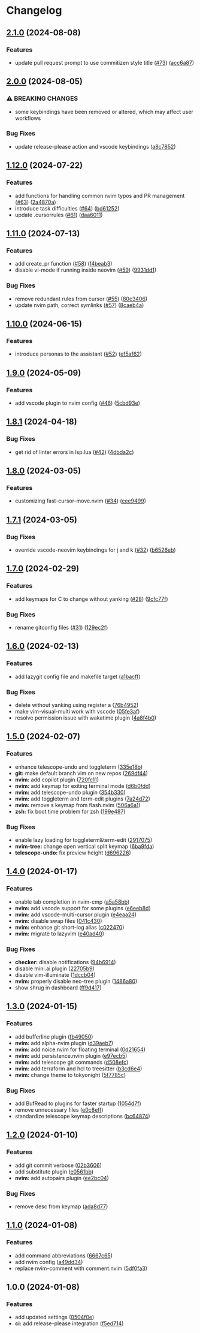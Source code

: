 # Changelog

## [2.1.0](https://github.com/dgokcin/dotfiles/compare/v2.0.0...v2.1.0) (2024-08-08)


### Features

* update pull request prompt to use commitizen style title ([#73](https://github.com/dgokcin/dotfiles/issues/73)) ([acc6a87](https://github.com/dgokcin/dotfiles/commit/acc6a8778e03c39c03ee282369a6c625002b693a))

## [2.0.0](https://github.com/dgokcin/dotfiles/compare/v1.12.0...v2.0.0) (2024-08-05)


### ⚠ BREAKING CHANGES

* some keybindings have been removed or altered, which may affect user workflows

### Bug Fixes

* update release-please action and vscode keybindings ([a8c7852](https://github.com/dgokcin/dotfiles/commit/a8c7852fb9b56749e2d33e1303ef0a8ec232a9e0))

## [1.12.0](https://github.com/dgokcin/dotfiles/compare/v1.11.0...v1.12.0) (2024-07-22)


### Features

* add functions for handling common nvim typos and PR management ([#63](https://github.com/dgokcin/dotfiles/issues/63)) ([2a4870a](https://github.com/dgokcin/dotfiles/commit/2a4870a89be88d86b5d5051bd44ef46b91cd667f))
* introduce task difficulties ([#64](https://github.com/dgokcin/dotfiles/issues/64)) ([bd61252](https://github.com/dgokcin/dotfiles/commit/bd61252022787f34aa89650905f4f4f7f484c279))
* update .cursorrules ([#61](https://github.com/dgokcin/dotfiles/issues/61)) ([daa6011](https://github.com/dgokcin/dotfiles/commit/daa601178bbea716219405355847070b579ed82a))

## [1.11.0](https://github.com/dgokcin/dotfiles/compare/v1.10.0...v1.11.0) (2024-07-13)


### Features

* add create_pr function ([#58](https://github.com/dgokcin/dotfiles/issues/58)) ([f4beab3](https://github.com/dgokcin/dotfiles/commit/f4beab3e737e6781b07d4b5193d5330efd9818d7))
* disable vi-mode if running inside neovim ([#59](https://github.com/dgokcin/dotfiles/issues/59)) ([9931dd1](https://github.com/dgokcin/dotfiles/commit/9931dd163c7dac512fb49345332a756423d42638))


### Bug Fixes

* remove redundant rules from cursor ([#55](https://github.com/dgokcin/dotfiles/issues/55)) ([80c3406](https://github.com/dgokcin/dotfiles/commit/80c34069a0bc9278d9a2aeae687f4c199f11e9f0))
* update nvim path, correct symlinks ([#57](https://github.com/dgokcin/dotfiles/issues/57)) ([8caeb4a](https://github.com/dgokcin/dotfiles/commit/8caeb4a1f6dac77af0b28c7e14db7943ef403d01))

## [1.10.0](https://github.com/dgokcin/dotfiles/compare/v1.9.0...v1.10.0) (2024-06-15)


### Features

* introduce personas to the assistant ([#52](https://github.com/dgokcin/dotfiles/issues/52)) ([ef5af62](https://github.com/dgokcin/dotfiles/commit/ef5af62ddbfa12258e0308bc0e6293463b626b9b))

## [1.9.0](https://github.com/dgokcin/dotfiles/compare/v1.8.1...v1.9.0) (2024-05-09)


### Features

* add vscode plugin to nvim config ([#46](https://github.com/dgokcin/dotfiles/issues/46)) ([5cbd93e](https://github.com/dgokcin/dotfiles/commit/5cbd93e9d19ef1f6f47bb3419c58e3f63396f591))

## [1.8.1](https://github.com/dgokcin/dotfiles/compare/v1.8.0...v1.8.1) (2024-04-18)


### Bug Fixes

* get rid of linter errors in lsp.lua ([#42](https://github.com/dgokcin/dotfiles/issues/42)) ([4dbda2c](https://github.com/dgokcin/dotfiles/commit/4dbda2ca1e72effda205fb56cd18db28d7fa6764))

## [1.8.0](https://github.com/dgokcin/dotfiles/compare/v1.7.1...v1.8.0) (2024-03-05)


### Features

* customizing fast-cursor-move.nvim ([#34](https://github.com/dgokcin/dotfiles/issues/34)) ([cee9499](https://github.com/dgokcin/dotfiles/commit/cee9499a72ede773dff3d5fa48054a71b4952296))

## [1.7.1](https://github.com/dgokcin/dotfiles/compare/v1.7.0...v1.7.1) (2024-03-05)


### Bug Fixes

* override vscode-neovim keybindings for j and k ([#32](https://github.com/dgokcin/dotfiles/issues/32)) ([b6526eb](https://github.com/dgokcin/dotfiles/commit/b6526eb919b49136f5d4d8537591cc3ab81c51c0))

## [1.7.0](https://github.com/dgokcin/dotfiles/compare/v1.6.0...v1.7.0) (2024-02-29)


### Features

* add keymaps for C to change without yanking ([#28](https://github.com/dgokcin/dotfiles/issues/28)) ([9cfc77f](https://github.com/dgokcin/dotfiles/commit/9cfc77f1be0b9347f8b96c29aad8eee45cf8ca69))


### Bug Fixes

* rename gitconfig files ([#31](https://github.com/dgokcin/dotfiles/issues/31)) ([129ec2f](https://github.com/dgokcin/dotfiles/commit/129ec2fc21516f6df557ca39ed796314c177adab))

## [1.6.0](https://github.com/dgokcin/dotfiles/compare/v1.5.0...v1.6.0) (2024-02-13)


### Features

* add lazygit config file and makefile target ([a1bacff](https://github.com/dgokcin/dotfiles/commit/a1bacffa5e91af79c81f7167da71a4781cae0e18))


### Bug Fixes

* delete without yanking using register a ([76b4952](https://github.com/dgokcin/dotfiles/commit/76b495244e403ca0d9f695aca4d2e15760ed1a5a))
* make vim-visual-multi work with vscode ([05fe3af](https://github.com/dgokcin/dotfiles/commit/05fe3af1c72ad9cc91d4acd974519f5a8f1a9a63))
* resolve permission issue with wakatime plugin ([4a8f4b0](https://github.com/dgokcin/dotfiles/commit/4a8f4b0cf1df8786c0509453e17076da5855e4ff))

## [1.5.0](https://github.com/dgokcin/dotfiles/compare/v1.4.0...v1.5.0) (2024-02-07)


### Features

* enhance telescope-undo and toggleterm ([335e18b](https://github.com/dgokcin/dotfiles/commit/335e18b461153a164f9be4f11ce80cdac5e88c7c))
* **git:** make default branch vim on new repos ([269df44](https://github.com/dgokcin/dotfiles/commit/269df449076453197d251935209d56d9aa831da5))
* **nvim:** add copilot plugin ([720fc11](https://github.com/dgokcin/dotfiles/commit/720fc11de3d2f03d3892ad2319d100a3a2faccf4))
* **nvim:** add keymap for exiting terminal mode ([d6b0fdd](https://github.com/dgokcin/dotfiles/commit/d6b0fdd05e9bd70b16c4fe2eae38e0df0e9c3ff1))
* **nvim:** add telescope-undo plugin ([354b330](https://github.com/dgokcin/dotfiles/commit/354b33082344fe137b0709073ecd251793a11846))
* **nvim:** add toggleterm and term-edit plugins ([7a24d72](https://github.com/dgokcin/dotfiles/commit/7a24d72dc70789857334d36910b76bdc208c33d1))
* **nvim:** remove s keymap from flash.nvim ([506a6a1](https://github.com/dgokcin/dotfiles/commit/506a6a1d0b0c5753f464318df9eecd02e40537fa))
* **zsh:** fix boot time problem for zsh ([199e487](https://github.com/dgokcin/dotfiles/commit/199e48782dd99015880e8b9e45688fec7e271b61))


### Bug Fixes

* enable lazy loading for toggleterm&term-edit ([2917075](https://github.com/dgokcin/dotfiles/commit/2917075f529c3fdca069c00b9ccacb1d1fa50cd6))
* **nvim-tree:** change open vertical split keymap ([6ba9fda](https://github.com/dgokcin/dotfiles/commit/6ba9fda13e0b852437aa15a1bec320e87701ea67))
* **telescope-undo:** fix preview height ([d696226](https://github.com/dgokcin/dotfiles/commit/d6962266598b61d619db7dc8a5061110e9c687b6))

## [1.4.0](https://github.com/dgokcin/dotfiles/compare/v1.3.0...v1.4.0) (2024-01-17)


### Features

* enable tab completion in nvim-cmp ([a5a58bb](https://github.com/dgokcin/dotfiles/commit/a5a58bb2630d41d0548f699023357617b99a9c91))
* **nvim:** add vscode support for some plugins ([e6eeb8d](https://github.com/dgokcin/dotfiles/commit/e6eeb8de04d1c7d86ca4826dbc41f5915ff336c6))
* **nvim:** add vscode-multi-cursor plugin ([e4eaa24](https://github.com/dgokcin/dotfiles/commit/e4eaa24ea04cf0b436ac959525b887c2cc1e9e51))
* **nvim:** disable swap files ([041c430](https://github.com/dgokcin/dotfiles/commit/041c43087fffd36358b1cfad449b916ff179849c))
* **nvim:** enhance git short-log alias ([c022470](https://github.com/dgokcin/dotfiles/commit/c022470513a2542714e6aa6bb5065fa71add1215))
* **nvim:** migrate to lazyvim ([e40ad40](https://github.com/dgokcin/dotfiles/commit/e40ad402937c7638aa118ae9caa79a33c3e58918))


### Bug Fixes

* **checker:** disable notifications ([94b6914](https://github.com/dgokcin/dotfiles/commit/94b691477c4f38583116b15737c217ef90380f3b))
* disable mini.ai plugin ([22705b9](https://github.com/dgokcin/dotfiles/commit/22705b9b9f4095b8eeec5df60b5ec628286f682d))
* disable vim-illuminate ([1dccb04](https://github.com/dgokcin/dotfiles/commit/1dccb043fc2ee66e4affaed400f5e61fd5ddfac1))
* **nvim:** properly disable neo-tree plugin ([1486a80](https://github.com/dgokcin/dotfiles/commit/1486a8056779c03add912d5030d12af0f6f5a7c5))
* show shrug in dashboard ([ff9d417](https://github.com/dgokcin/dotfiles/commit/ff9d4173e70a52470232c050675c0474efc3b58b))

## [1.3.0](https://github.com/dgokcin/dotfiles/compare/v1.2.0...v1.3.0) (2024-01-15)


### Features

* add bufferline plugin ([fb49050](https://github.com/dgokcin/dotfiles/commit/fb49050f2aa91351573f3c8dd7a970465c84c543))
* **nvim:** add alpha-nvim plugin ([d39aeb7](https://github.com/dgokcin/dotfiles/commit/d39aeb7fe77e9e274ff5080cbd33ec3c0829d46f))
* **nvim:** add noice.nvim for floating terminal ([0d21654](https://github.com/dgokcin/dotfiles/commit/0d216546bf795f46f5d504a525eee819064bac27))
* **nvim:** add persistence.nvim plugin ([e97ecb5](https://github.com/dgokcin/dotfiles/commit/e97ecb58efbbc1eb8b749daa4cf7d2c35fc681f6))
* **nvim:** add telescope git commands ([d508efc](https://github.com/dgokcin/dotfiles/commit/d508efcab44379232a7fb14458e8474d5c1d0162))
* **nvim:** add terraform and hcl to treesitter ([b3cd6e4](https://github.com/dgokcin/dotfiles/commit/b3cd6e40fe014437b1d7f3a17c33381ca7744d80))
* **nvim:** change theme to tokyonight ([5f7785c](https://github.com/dgokcin/dotfiles/commit/5f7785cfe62ce36b2dc3daf53182f9c19fad203a))


### Bug Fixes

* add BufRead to plugins for faster startup ([1054d7f](https://github.com/dgokcin/dotfiles/commit/1054d7fe1551811484ab1927c7a6b9f4eff6bcc7))
* remove unnecessary files ([e0c8eff](https://github.com/dgokcin/dotfiles/commit/e0c8eff7183421057a2913796bfb19a498068eff))
* standardize telescope keymap descriptions ([bc64874](https://github.com/dgokcin/dotfiles/commit/bc6487456dfbd81649b8441573fae13358f92d37))

## [1.2.0](https://github.com/dgokcin/dotfiles/compare/v1.1.0...v1.2.0) (2024-01-10)


### Features

* add git commit verbose ([02b3606](https://github.com/dgokcin/dotfiles/commit/02b360620b069046ee57ffb9d349c5347d04e8c0))
* add substitute plugin ([e0561bb](https://github.com/dgokcin/dotfiles/commit/e0561bba2e2b68df1c08ada2a2a1deb7bdc8b3fc))
* **nvim:** add autopairs plugin ([ee2bc04](https://github.com/dgokcin/dotfiles/commit/ee2bc04072a9df434a22138e9282ab9872d78f5d))


### Bug Fixes

* remove desc from keymap ([ada8d77](https://github.com/dgokcin/dotfiles/commit/ada8d776cc8940e132c8a85b6d433f9ad3c3f2c9))

## [1.1.0](https://github.com/dgokcin/dotfiles/compare/v1.0.0...v1.1.0) (2024-01-08)


### Features

* add command abbreviations ([6667c65](https://github.com/dgokcin/dotfiles/commit/6667c65a54e7cf07d85da0b5f1cc079bade1b00f))
* add nvim config ([a49dd34](https://github.com/dgokcin/dotfiles/commit/a49dd3476839a45e499aa1db3e3c9f10de4cea55))
* replace nvim-comment with comment.nvim ([5df0fa3](https://github.com/dgokcin/dotfiles/commit/5df0fa3bbab30a1273690809aba4d807af5e9b38))

## 1.0.0 (2024-01-08)


### Features

* add updated settings ([0504f0e](https://github.com/dgokcin/dotfiles/commit/0504f0e02b53d16570b99ee5b9cf4029499c534c))
* **ci:** add release-please integration ([f5ed714](https://github.com/dgokcin/dotfiles/commit/f5ed714f97fb3a492be75864656f8d4ee099e55f))
